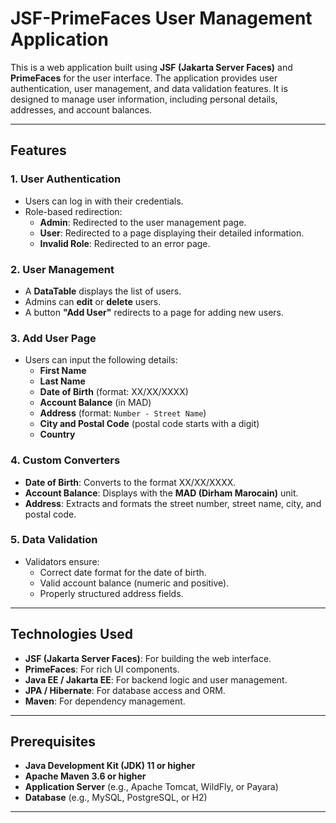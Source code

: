 # JSF-PrimeFaces User Management Application

This is a web application built using **JSF (Jakarta Server Faces)** and **PrimeFaces** for the user interface. The application provides user authentication, user management, and data validation features. It is designed to manage user information, including personal details, addresses, and account balances.

---

## Features

### 1. **User Authentication**
- Users can log in with their credentials.
- Role-based redirection:
  - **Admin**: Redirected to the user management page.
  - **User**: Redirected to a page displaying their detailed information.
  - **Invalid Role**: Redirected to an error page.

### 2. **User Management**
- A **DataTable** displays the list of users.
- Admins can **edit** or **delete** users.
- A button **"Add User"** redirects to a page for adding new users.

### 3. **Add User Page**
- Users can input the following details:
  - **First Name**
  - **Last Name**
  - **Date of Birth** (format: XX/XX/XXXX)
  - **Account Balance** (in MAD)
  - **Address** (format: `Number - Street Name`)
  - **City and Postal Code** (postal code starts with a digit)
  - **Country**

### 4. **Custom Converters**
- **Date of Birth**: Converts to the format XX/XX/XXXX.
- **Account Balance**: Displays with the **MAD (Dirham Marocain)** unit.
- **Address**: Extracts and formats the street number, street name, city, and postal code.

### 5. **Data Validation**
- Validators ensure:
  - Correct date format for the date of birth.
  - Valid account balance (numeric and positive).
  - Properly structured address fields.

---

## Technologies Used
- **JSF (Jakarta Server Faces)**: For building the web interface.
- **PrimeFaces**: For rich UI components.
- **Java EE / Jakarta EE**: For backend logic and user management.
- **JPA / Hibernate**: For database access and ORM.
- **Maven**: For dependency management.

---

## Prerequisites
- **Java Development Kit (JDK) 11 or higher**
- **Apache Maven 3.6 or higher**
- **Application Server** (e.g., Apache Tomcat, WildFly, or Payara)
- **Database** (e.g., MySQL, PostgreSQL, or H2)

---
